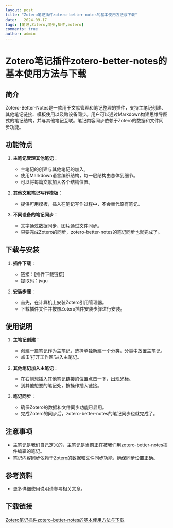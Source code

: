 ```yaml
---
layout: post
title: "Zotero笔记插件zotero-better-notes的基本使用方法与下载"
date:   2024-09-17
tags: [笔记,Zotero,同步,插件,zotero]
comments: true
author: admin
---
```

# Zotero笔记插件zotero-better-notes的基本使用方法与下载

## 简介
Zotero-Better-Notes是一款用于文献管理和笔记整理的插件，支持主笔记创建、其他笔记链接、模板使用以及跨设备同步。用户可以通过Markdown构建思维导图式的笔记结构，并与其他笔记互联。笔记内容同步依赖于Zotero的数据和文件同步功能。

## 功能特点
1. **主笔记管理其他笔记**：
   - 主笔记的创建与其他笔记的加入。
   - 使用Markdown语言编织结构，每一层结构由总体到细节。
   - 可以将每篇文献加入各个结构位置。

2. **其他文献笔记写作模板**：
   - 提供可用模板，插入在笔记写作过程中，不会替代原有笔记。

3. **不同设备的笔记同步**：
   - 文字通过数据同步，图片通过文件同步。
   - 只要完成Zotero的同步，zotero-better-notes的笔记同步也就完成了。

## 下载与安装
1. **插件下载**：
   - 链接：[插件下载链接]
   - 提取码：jvgu

2. **安装步骤**：
   - 首先，在计算机上安装Zotero引用管理器。
   - 下载插件文件并按照Zotero插件安装步骤进行安装。

## 使用说明
1. **主笔记创建**：
   - 创建一篇笔记作为主笔记，选择单独新建一个分类，分类中放置主笔记。
   - 点击‘打开工作区’进入主笔记。

2. **其他笔记加入主笔记**：
   - 在右侧想插入其他笔记链接的位置点击一下，出现光标。
   - 到其他想要的笔记处，按操作插入链接。

3. **笔记同步**：
   - 确保Zotero的数据和文件同步功能已启用。
   - 完成Zotero的同步后，zotero-better-notes的笔记同步也就完成了。

## 注意事项
- 主笔记是我们自己定义的，主笔记是当前正在被我们用zotero-better-notes插件编辑的笔记。
- 笔记内容同步依赖于Zotero的数据和文件同步功能，确保同步设置正确。

## 参考资料
- 更多详细使用说明请参考相关文章。

## 下载链接

[Zotero笔记插件zotero-better-notes的基本使用方法与下载](https://pan.quark.cn/s/580c53549a0c)